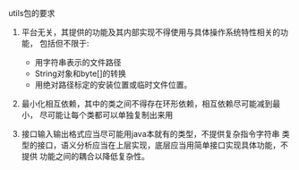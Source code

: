 utils包的要求

1. 平台无关，其提供的功能及其内部实现不得使用与具体操作系统特性相关的功能，
包括但不限于:
    * 用字符串表示的文件路径
    * String对象和byte[]的转换
    * 用绝对路径标定的安装位置或临时文件位置。

2. 最小化相互依赖，其中的类之间不得存在环形依赖，相互依赖尽可能减到最小，
尽可能让每个类都可以单独复制出来用

3. 接口输入输出格式应当尽可能用java本就有的类型，不提供复杂指令字符串
类型的接口，语义分析应当在上层实现，底层应当用简单接口实现具体功能，不提供
功能之间的耦合以降低复杂性。